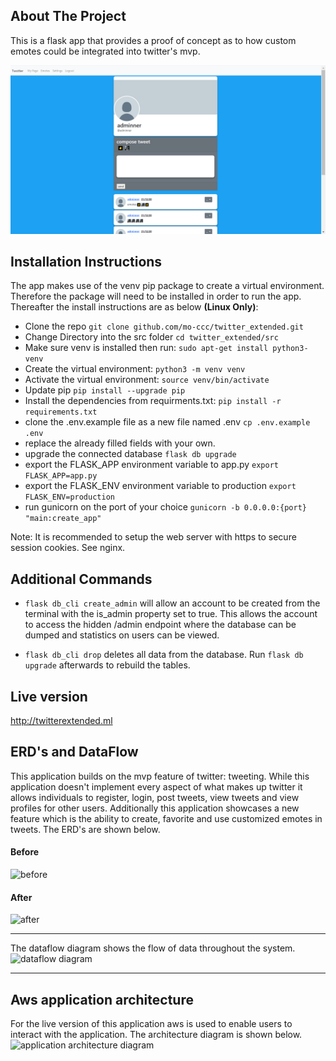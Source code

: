 ## About The Project
This is a flask app that provides a proof of concept as to how custom emotes could be integrated into twitter's mvp. 

![Demo](docs/twotter.png)

## Installation Instructions
The app makes use of the venv pip package to create a virtual environment. Therefore the package will need to be installed in order to run the app. Thereafter the install instructions are as below **(Linux Only)**:

- Clone the repo
```git clone github.com/mo-ccc/twitter_extended.git```
- Change Directory into the src folder
```cd twitter_extended/src```
- Make sure venv is installed then run:
```sudo apt-get install python3-venv```
- Create the virtual environment:
```python3 -m venv venv```
- Activate the virtual environment:
```source venv/bin/activate```
- Update pip
```pip install --upgrade pip```
- Install the dependencies from requirments.txt: 
```pip install -r requirements.txt```
- clone the .env.example file as a new file named .env
```cp .env.example .env```
- replace the already filled fields with your own.
- upgrade the connected database
```flask db upgrade```
- export the FLASK_APP environment variable to app.py
```export FLASK_APP=app.py```
- export the FLASK_ENV environment variable to production
```export FLASK_ENV=production```
- run gunicorn on the port of your choice
```gunicorn -b 0.0.0.0:{port} "main:create_app"```

Note: It is recommended to setup the web server with https to secure session cookies. See nginx.


## Additional Commands
- ```flask db_cli create_admin``` will allow an account to be created from the terminal with the is_admin property set to true. This allows the account to access the hidden /admin endpoint where the database can be dumped and statistics on users can be viewed.

- ```flask db_cli drop``` deletes all data from the database. Run ```flask db upgrade``` afterwards to rebuild the tables.

## Live version
http://twitterextended.ml

## ERD's and DataFlow

This application builds on the mvp feature of twitter: tweeting. While this application doesn't implement every aspect of what makes up twitter it allows individuals to register, login, post tweets, view tweets and view profiles for other users. Additionally this application showcases a new feature which is the ability to create, favorite and use customized emotes in tweets. The ERD's are shown below.

#### Before

![before](docs/twitter_erd.png)


#### After

![after](docs/emoji_addition_twitter_extended.png)



-----

The dataflow diagram shows the flow of data throughout the system. 
![dataflow diagram](docs/twitter_extended_dfd.png)



----

## Aws application architecture 

For the live version of this application aws is used to enable users to interact with the application. The architecture diagram is shown below.
![application architecture diagram](docs/twitter_extended_aad.png)